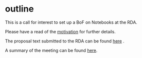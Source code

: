# outline
This is a call for interest to set up a BoF on Notebooks at the RDA.

Please have a read of the [motivation](./motivation.md) for further details.

The proposal text submitted to the RDA can be found [here](./ProposalDocument.md) .

A summary of the meeting can be found [here](./SummaryFromBoFMeeting.md).


